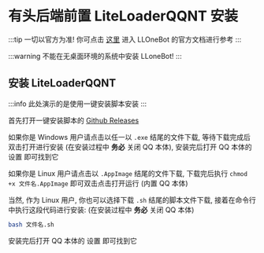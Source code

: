 # 有头后端前置 LiteLoaderQQNT 安装

:::tip
一切以官方为准!
你可点击 [这里](https://liteloaderqqnt.github.io/) 进入 LLOneBot 的官方文档进行参考
:::

:::warning
不能在无桌面环境的系统中安装 LLoneBot!
:::

## 安装 LiteLoaderQQNT

:::info
此处演示的是使用一键安装脚本安装
:::

首先打开一键安装脚本的 [Github Releases](https://github.com/Mzdyl/LiteLoaderQQNT_Install/releases)

如果你是 Windows 用户请点击以任一以 `.exe` 结尾的文件下载, 等待下载完成后双击打开进行安装 (在安装过程中 **务必** 关闭 QQ 本体), 安装完后打开 QQ 本体的 设置 即可找到它

如果你是 Linux 用户请点击以 `.AppImage` 结尾的文件下载, 下载完后执行 `chmod +x 文件名.AppImage` 即可双击点击打开运行 (内置 QQ 本体)

当然, 作为 Linux 用户, 你也可以选择下载 `.sh` 结尾的脚本文件下载, 接着在命令行中执行这段代码进行安装: (在安装过程中 **务必** 关闭 QQ 本体)
```bash
bash 文件名.sh
```
安装完后打开 QQ 本体的 设置 即可找到它